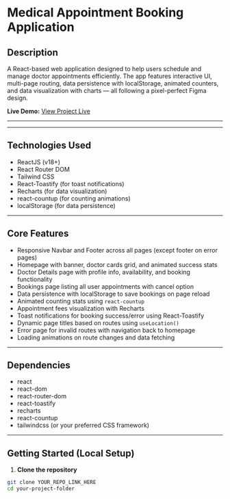 # Medical Appointment Booking Application

## Description
A React-based web application designed to help users schedule and manage doctor appointments efficiently. The app features interactive UI, multi-page routing, data persistence with localStorage, animated counters, and data visualization with charts — all following a pixel-perfect Figma design.

**Live Demo:** [View Project Live](YOUR_LIVE_LINK_HERE)

---

---

## Technologies Used
- ReactJS (v18+)
- React Router DOM
- Tailwind CSS
- React-Toastify (for toast notifications)
- Recharts (for data visualization)
- react-countup (for counting animations)
- localStorage (for data persistence)

---

## Core Features
- Responsive Navbar and Footer across all pages (except footer on error pages)
- Homepage with banner, doctor cards grid, and animated success stats
- Doctor Details page with profile info, availability, and booking functionality
- Bookings page listing all user appointments with cancel option
- Data persistence with localStorage to save bookings on page reload
- Animated counting stats using `react-countup`
- Appointment fees visualization with Recharts
- Toast notifications for booking success/error using React-Toastify
- Dynamic page titles based on routes using `useLocation()`
- Error page for invalid routes with navigation back to homepage
- Loading animations on route changes and data fetching

---

## Dependencies
- react
- react-dom
- react-router-dom
- react-toastify
- recharts
- react-countup
- tailwindcss (or your preferred CSS framework)

---

## Getting Started (Local Setup)

1. **Clone the repository**

```bash
git clone YOUR_REPO_LINK_HERE
cd your-project-folder
